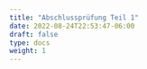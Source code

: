 ```yaml
---
title: "Abschlussprüfung Teil 1"
date: 2022-08-24T22:53:47-06:00
draft: false
type: docs
weight: 1
---
```

